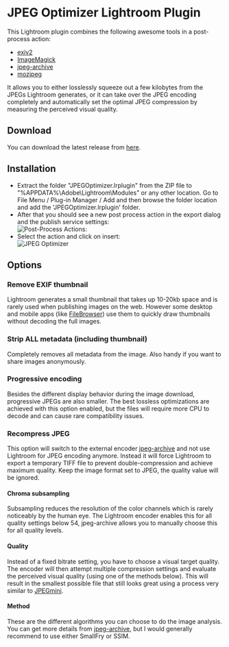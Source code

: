 # JPEG Optimizer Lightroom Plugin
This Lightroom plugin combines the following awesome tools in a post-process action:
* [exiv2](http://www.exiv2.org/)
* [ImageMagick](https://www.imagemagick.org/)
* [jpeg-archive](https://github.com/danielgtaylor/jpeg-archive/)
* [mozjpeg](https://github.com/mozilla/mozjpeg/)

It allows you to either losslessly squeeze out a few kilobytes from the JPEGs Lightroom generates, or it can take over the JPEG encoding completely and automatically set the optimal JPEG compression by measuring the perceived visual quality.

## Download
You can download the latest release from [here](https://github.com/ftischhauser/JPEGOptimizer/releases).

## Installation
* Extract the folder "JPEGOptimizer.lrplugin" from the ZIP file to "%APPDATA%\Adobe\Lightroom\Modules" or any other location. Go to File Menu / Plug-in Manager / Add and then browse the folder location and add the 'JPEGOptimizer.lrplugin' folder.
* After that you should see a new post process action in the export dialog and the publish service settings:  
  ![Post-Process Actions:](http://ftischhauser-github.s3.amazonaws.com/ftjo-ss-ppa-2.0.0.1.png)
* Select the action and click on insert:  
  ![JPEG Optimizer](http://ftischhauser-github.s3.amazonaws.com/ftjo-ss-jpo-2.0.0.1.png)

## Options

### Remove EXIF thumbnail
Lightroom generates a small thumbnail that takes up 10-20kb space and is rarely used when publishing images on the web. However some desktop and mobile apps (like [FileBrowser](http://www.stratospherix.com/products/filebrowser/)) use them to quickly draw thumbnails without decoding the full images.

### Strip ALL metadata (including thumbnail)
Completely removes all metadata from the image. Also handy if you want to share images anonymously.

### Progressive encoding
Besides the different display behavior during the image download, progressive JPEGs are also smaller. The best lossless optimizations are achieved with this option enabled, but the files will require more CPU to decode and can cause rare compatibility issues.

### Recompress JPEG
This option will switch to the external encoder [jpeg-archive](https://github.com/danielgtaylor/jpeg-archive/) and not use Lightroom for JPEG encoding anymore. Instead it will force Lightroom to export a temporary TIFF file to prevent double-compression and achieve maximum quality. Keep the image format set to JPEG, the quality value will be ignored.

#### Chroma subsampling
Subsampling reduces the resolution of the color channels which is rarely noticeably by the human eye. The Lightroom encoder enables this for all quality settings below 54, jpeg-archive allows you to manually choose this for all quality levels.

#### Quality
Instead of a fixed bitrate setting, you have to choose a visual target quality. The encoder will then attempt multiple compression settings and evaluate the perceived visual quality (using one of the methods below). This will result in the smallest possible file that still looks great using a process very similar to [JPEGmini](http://www.jpegmini.com/).

#### Method
These are the different algorithms you can choose to do the image analysis. You can get more details from [jpeg-archive](https://github.com/danielgtaylor/jpeg-archive/), but I would generally recommend to use either SmallFry or SSIM.
